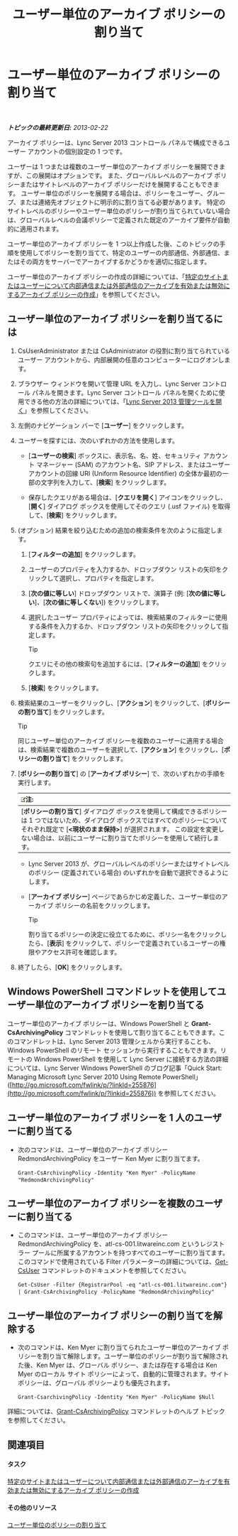 ﻿---
title: ユーザー単位のアーカイブ ポリシーの割り当て
TOCTitle: ユーザー単位のアーカイブ ポリシーの割り当て
ms:assetid: a12ca483-b235-460f-b3fe-130fb3087264
ms:mtpsurl: https://technet.microsoft.com/ja-jp/library/Gg182560(v=OCS.15)
ms:contentKeyID: 48273063
ms.date: 05/19/2016
mtps_version: v=OCS.15
ms.translationtype: HT
---

# ユーザー単位のアーカイブ ポリシーの割り当て

 

_**トピックの最終更新日:** 2013-02-22_

アーカイブ ポリシーは、Lync Server 2013 コントロール パネルで構成できるユーザー アカウントの個別設定の 1 つです。

ユーザーは 1 つまたは複数のユーザー単位のアーカイブ ポリシーを展開できますが、この展開はオプションです。 また、グローバルレベルのアーカイブ ポリシーまたはサイトレベルのアーカイブ ポリシーだけを展開することもできます。 ユーザー単位のポリシーを展開する場合は、ポリシーをユーザー、グループ、または連絡先オブジェクトに明示的に割り当てる必要があります。 特定のサイトレベルのポリシーやユーザー単位のポリシーが割り当てられていない場合は、グローバルレベルの会議ポリシーで定義された既定のアーカイブ要件が自動的に適用されます。

ユーザー単位のアーカイブ ポリシーを 1 つ以上作成した後、このトピックの手順を使用してポリシーを割り当てて、特定のユーザーの内部通信、外部通信、またはその両方をサーバーでアーカイブするかどうかを適切に指定します。

ユーザー単位のアーカイブ ポリシーの作成の詳細については、「[特定のサイトまたはユーザーについて内部通信または外部通信のアーカイブを有効または無効にするアーカイブ ポリシーの作成](lync-server-2013-creating-an-archiving-policy-to-enable-or-disable-archiving-of-internal-or-external-communications-for-specific-sites-or-users.md)」を参照してください。

## ユーザー単位のアーカイブ ポリシーを割り当てるには

1.  CsUserAdministrator または CsAdministrator の役割に割り当てられているユーザー アカウントから、内部展開の任意のコンピューターにログオンします。

2.  ブラウザー ウィンドウを開いて管理 URL を入力し、Lync Server コントロール パネルを開きます。Lync Server コントロール パネルを開くために使用できる他の方法の詳細については、「[Lync Server 2013 管理ツールを開く](lync-server-2013-open-lync-server-administrative-tools.md)」を参照してください。

3.  左側のナビゲーション バーで \[**ユーザー**\] をクリックします。

4.  ユーザーを探すには、次のいずれかの方法を使用します。
    
      - \[**ユーザーの検索**\] ボックスに、表示名、名、姓、セキュリティ アカウント マネージャー (SAM) のアカウント名、SIP アドレス、またはユーザー アカウントの回線 URI (Uniform Resource Identifier) の全体か最初の一部の文字列を入力して、\[**検索**\] をクリックします。
    
      - 保存したクエリがある場合は、\[**クエリを開く**\] アイコンをクリックし、\[**開く**\] ダイアログ ボックスを使用してそのクエリ (.usf ファイル) を取得して、\[**検索**\] をクリックします。

5.  (オプション) 結果を絞り込むための追加の検索条件を次のように指定します。
    
    1.  \[**フィルターの追加**\] をクリックします。
    
    2.  ユーザーのプロパティを入力するか、ドロップダウン リストの矢印をクリックして選択し、プロパティを指定します。
    
    3.  \[**次の値に等しい**\] ドロップダウン リストで、演算子 (例: \[**次の値に等しい**\]、\[**次の値に等しくない**\]) をクリックします。
    
    4.  選択したユーザー プロパティによっては、検索結果のフィルターに使用する条件を入力するか、ドロップダウン リストの矢印をクリックして指定します。
        

        > [!TIP]
        > クエリにその他の検索句を追加するには、[<STRONG>フィルターの追加</STRONG>] をクリックします。

    
    5.  \[**検索**\] をクリックします。

6.  検索結果のユーザーをクリックし、\[**アクション**\] をクリックして、\[**ポリシーの割り当て**\] をクリックします。
    

    > [!TIP]
    > 同じユーザー単位のアーカイブ ポリシーを複数のユーザーに適用する場合は、検索結果で複数のユーザーを選択して、[<STRONG>アクション</STRONG>] をクリックし、[<STRONG>ポリシーの割り当て</STRONG>] をクリックします。



7.  \[**ポリシーの割り当て**\] の \[**アーカイブ ポリシー**\] で、次のいずれかの手順を実行します。
    
    <table>
    <thead>
    <tr class="header">
    <th><img src="images/Gg412781.note(OCS.15).gif" title="note" alt="note" />注:</th>
    </tr>
    </thead>
    <tbody>
    <tr class="odd">
    <td>[<strong>ポリシーの割り当て</strong>] ダイアログ ボックスを使用して構成できるポリシーは 1 つではないため、ダイアログ ボックスではすべてのポリシーについてそれぞれ既定で [<strong>&lt;現状のまま保持&gt;</strong>] が選択されます。 この設定を変更しない場合は、以前にユーザーに割り当てたポリシーを使用して続行します。</td>
    </tr>
    </tbody>
    </table>
    
      - Lync Server 2013 が、グローバルレベルのポリシーまたはサイトレベルのポリシー (定義されている場合) のいずれかを自動で選択できるようにします。
    
      - \[**アーカイブ ポリシー**\] ページであらかじめ定義した、ユーザー単位のアーカイブ ポリシーの名前をクリックします。
        

        > [!TIP]
        > 割り当てるポリシーの決定に役立てるために、ポリシー名をクリックしたら、[<STRONG>表示</STRONG>] をクリックして、ポリシーで定義されているユーザーの権限やアクセス許可を確認します。



8.  終了したら、\[**OK**\] をクリックします。

## Windows PowerShell コマンドレットを使用してユーザー単位のアーカイブ ポリシーを割り当てる

ユーザー単位のアーカイブ ポリシーは、Windows PowerShell と **Grant-CsArchivingPolicy** コマンドレットを使用して割り当てることもできます。このコマンドレットは、Lync Server 2013 管理シェルから実行することも、Windows PowerShell のリモート セッションから実行することもできます。リモートの Windows PowerShell を使用して Lync Server に接続する方法の詳細については、Lync Server Windows PowerShell のブログ記事「Quick Start: Managing Microsoft Lync Server 2010 Using Remote PowerShell」 ([http://go.microsoft.com/fwlink/p/?linkId=255876](http://go.microsoft.com/fwlink/p/?linkid=255876)) を参照してください。

## ユーザー単位のアーカイブ ポリシーを 1 人のユーザーに割り当てる

  - 次のコマンドは、ユーザー単位のアーカイブ ポリシー RedmondArchivingPolicy をユーザー Ken Myer に割り当てます。
    
        Grant-CsArchivingPolicy -Identity "Ken Myer" -PolicyName "RedmondArchivingPolicy"

## ユーザー単位のアーカイブ ポリシーを複数のユーザーに割り当てる

  - このコマンドは、ユーザー単位のアーカイブ ポリシー RedmondArchivingPolicy を、atl-cs-001.litwareinc.com というレジストラー プールに所属するアカウントを持つすべてのユーザーに割り当てます。このコマンドで使用されている Filter パラメーターの詳細については、[Get-CsUser](get-csuser.md) コマンドレットのドキュメントを参照してください。
    
        Get-CsUser -Filter {RegistrarPool -eq "atl-cs-001.litwareinc.com"} | Grant-CsArchivingPolicy -PolicyName "RedmondArchivingPolicy"

## ユーザー単位のアーカイブ ポリシーの割り当てを解除する

  - 次のコマンドは、Ken Myer に割り当てられたユーザー単位のアーカイブ ポリシーを割り当て解除します。ユーザー単位のポリシーが割り当て解除された後、Ken Myer は、グローバル ポリシー、または存在する場合は Ken Myer のローカル サイト ポリシーによって、自動的に管理されます。サイト ポリシーは、グローバル ポリシーよりも優先されます。
    
        Grant-CsarchivingPolicy -Identity "Ken Myer" -PolicyName $Null

詳細については、[Grant-CsArchivingPolicy](grant-csarchivingpolicy.md) コマンドレットのヘルプ トピックを参照してください。

## 関連項目

#### タスク

[特定のサイトまたはユーザーについて内部通信または外部通信のアーカイブを有効または無効にするアーカイブ ポリシーの作成](lync-server-2013-creating-an-archiving-policy-to-enable-or-disable-archiving-of-internal-or-external-communications-for-specific-sites-or-users.md)  

#### その他のリソース

[ユーザー単位のポリシーの割り当て](lync-server-2013-assigning-per-user-policies.md)

